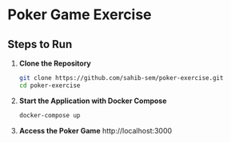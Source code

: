 # Poker Game Exercise

## Steps to Run

1. **Clone the Repository**

   ```bash
   git clone https://github.com/sahib-sem/poker-exercise.git
   cd poker-exercise
   ```
2. **Start the Application with Docker Compose**
    ```bash
    docker-compose up
    ```
3. **Access the Poker Game**
    http://localhost:3000